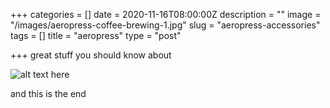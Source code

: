 +++
categories = []
date = 2020-11-16T08:00:00Z
description = ""
image = "/images/aeropress-coffee-brewing-1.jpg"
slug = "aeropress-accessories"
tags = []
title = "aeropress"
type = "post"

+++
great stuff you should know about

![alt text here](/images/img_20200922_140951182-768x1024.jpg "title here")

and this is the end